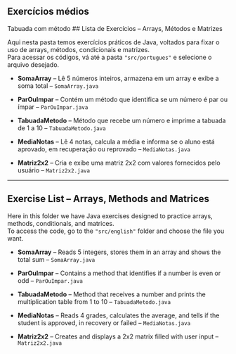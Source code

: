 ## Exercícios médios

Tabuada com método ## Lista de Exercícios – Arrays, Métodos e Matrizes

Aqui nesta pasta temos exercícios práticos de Java, voltados para fixar o uso de arrays, métodos, condicionais e matrizes.  
Para acessar os códigos, vá até a pasta `"src/portugues"` e selecione o arquivo desejado.

- **SomaArray** – Lê 5 números inteiros, armazena em um array e exibe a soma total – `SomaArray.java`

- **ParOuImpar** – Contém um método que identifica se um número é par ou ímpar – `ParOuImpar.java`

- **TabuadaMetodo** – Método que recebe um número e imprime a tabuada de 1 a 10 – `TabuadaMetodo.java`

- **MediaNotas** – Lê 4 notas, calcula a média e informa se o aluno está aprovado, em recuperação ou reprovado – `MediaNotas.java`

- **Matriz2x2** – Cria e exibe uma matriz 2x2 com valores fornecidos pelo usuário – `Matriz2x2.java`

---

## Exercise List – Arrays, Methods and Matrices

Here in this folder we have Java exercises designed to practice arrays, methods, conditionals, and matrices.  
To access the code, go to the `"src/english"` folder and choose the file you want.

- **SomaArray** – Reads 5 integers, stores them in an array and shows the total sum – `SomaArray.java`

- **ParOuImpar** – Contains a method that identifies if a number is even or odd – `ParOuImpar.java`

- **TabuadaMetodo** – Method that receives a number and prints the multiplication table from 1 to 10 – `TabuadaMetodo.java`

- **MediaNotas** – Reads 4 grades, calculates the average, and tells if the student is approved, in recovery or failed – `MediaNotas.java`

- **Matriz2x2** – Creates and displays a 2x2 matrix filled with user input – `Matriz2x2.java`